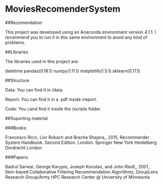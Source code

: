 # MoviesRecomenderSystem

##Recomendation

This project was developed using an Anaconda environment version 4.1.1. I recommend 
you to run it in this same environment to avoid any kind of problems.

##Libraries

The libraries used in this project are:

datetime
pandas(0.18.1)
numpy(1.11.1)
matplotlib(1.5.1)
sklearn(0.17.1)

##Structure

Data:  You can find it in /data.

Report: You can find it in a .pdf inside /report.

Code: You cand find it inside the /scripts folder.

##Suporting material

###Books: 

Francesco Ricci,  Lior Rokach and Bracha Shapira,, 2015, Recommender System Handbook. Second Edition. London: Springer New York Heidelberg Dordrecht London

###Papers:

Badrul Sarwar, George Karypis, Joseph Konstan, and John Riedl,, 2001, Item-based Collaborative Filtering Recommendation Algorithms, GroupLens Research Group/Army HPC Research Center @ University of Minnesota
